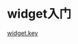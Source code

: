 # widget入门

[widget.key](https://www.yuque.com/attachments/yuque/0/2020/key/384983/1596273258386-a92e3457-47ae-46a6-81b5-b08c142d0eff.key?_lake_card=%7B%22uid%22%3A%221596273256810-0%22%2C%22src%22%3A%22https%3A%2F%2Fwww.yuque.com%2Fattachments%2Fyuque%2F0%2F2020%2Fkey%2F384983%2F1596273258386-a92e3457-47ae-46a6-81b5-b08c142d0eff.key%22%2C%22name%22%3A%22widget.key%22%2C%22size%22%3A1291097%2C%22type%22%3A%22application%2Fx-iwork-keynote-sffkey%22%2C%22ext%22%3A%22key%22%2C%22progress%22%3A%7B%22percent%22%3A99%7D%2C%22status%22%3A%22done%22%2C%22percent%22%3A0%2C%22id%22%3A%22ZBN5x%22%2C%22card%22%3A%22file%22%7D)
